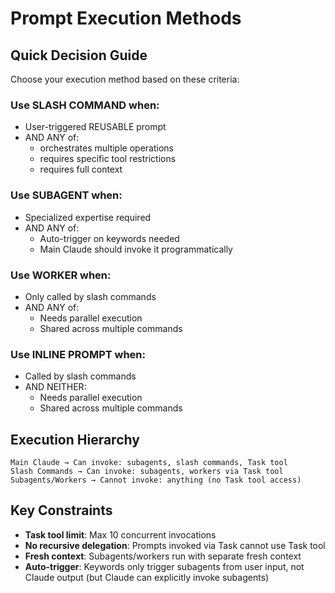 # Prompt Execution Methods

## Quick Decision Guide

Choose your execution method based on these criteria:

### Use SLASH COMMAND when:
- User-triggered REUSABLE prompt
- AND ANY of:
  - orchestrates multiple operations
  - requires specific tool restrictions
  - requires full context

### Use SUBAGENT when:
- Specialized expertise required
- AND ANY of:
  - Auto-trigger on keywords needed
  - Main Claude should invoke it programmatically

### Use WORKER when:
- Only called by slash commands
- AND ANY of:
  - Needs parallel execution
  - Shared across multiple commands

### Use INLINE PROMPT when:
- Called by slash commands
- AND NEITHER:
  - Needs parallel execution
  - Shared across multiple commands

## Execution Hierarchy

```
Main Claude → Can invoke: subagents, slash commands, Task tool
Slash Commands → Can invoke: subagents, workers via Task tool
Subagents/Workers → Cannot invoke: anything (no Task tool access)
```

## Key Constraints

- **Task tool limit**: Max 10 concurrent invocations
- **No recursive delegation**: Prompts invoked via Task cannot use Task tool
- **Fresh context**: Subagents/workers run with separate fresh context
- **Auto-trigger**: Keywords only trigger subagents from user input, not Claude output (but Claude can explicitly invoke subagents)
